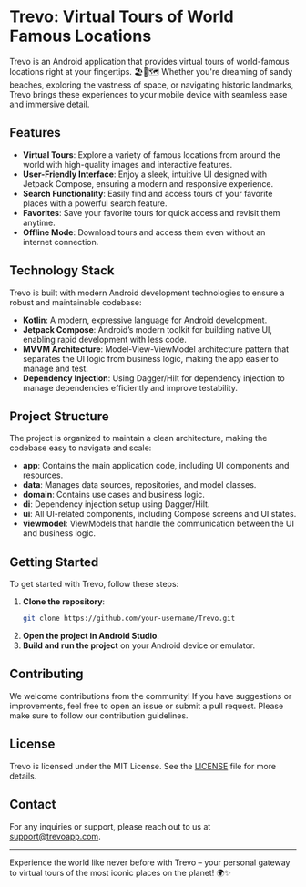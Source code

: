 # Trevo: Virtual Tours of World Famous Locations

Trevo is an Android application that provides virtual tours of world-famous locations right at your fingertips. 🏖️🚀🗺️ Whether you're dreaming of sandy beaches, exploring the vastness of space, or navigating historic landmarks, Trevo brings these experiences to your mobile device with seamless ease and immersive detail.

## Features

- **Virtual Tours**: Explore a variety of famous locations from around the world with high-quality images and interactive features.
- **User-Friendly Interface**: Enjoy a sleek, intuitive UI designed with Jetpack Compose, ensuring a modern and responsive experience.
- **Search Functionality**: Easily find and access tours of your favorite places with a powerful search feature.
- **Favorites**: Save your favorite tours for quick access and revisit them anytime.
- **Offline Mode**: Download tours and access them even without an internet connection.

## Technology Stack

Trevo is built with modern Android development technologies to ensure a robust and maintainable codebase:

- **Kotlin**: A modern, expressive language for Android development.
- **Jetpack Compose**: Android’s modern toolkit for building native UI, enabling rapid development with less code.
- **MVVM Architecture**: Model-View-ViewModel architecture pattern that separates the UI logic from business logic, making the app easier to manage and test.
- **Dependency Injection**: Using Dagger/Hilt for dependency injection to manage dependencies efficiently and improve testability.

## Project Structure

The project is organized to maintain a clean architecture, making the codebase easy to navigate and scale:

- **app**: Contains the main application code, including UI components and resources.
- **data**: Manages data sources, repositories, and model classes.
- **domain**: Contains use cases and business logic.
- **di**: Dependency injection setup using Dagger/Hilt.
- **ui**: All UI-related components, including Compose screens and UI states.
- **viewmodel**: ViewModels that handle the communication between the UI and business logic.

## Getting Started

To get started with Trevo, follow these steps:

1. **Clone the repository**:
   ```bash
   git clone https://github.com/your-username/Trevo.git
   ```
2. **Open the project in Android Studio**.
3. **Build and run the project** on your Android device or emulator.

## Contributing

We welcome contributions from the community! If you have suggestions or improvements, feel free to open an issue or submit a pull request. Please make sure to follow our contribution guidelines.

## License

Trevo is licensed under the MIT License. See the [LICENSE](./LICENSE) file for more details.

## Contact

For any inquiries or support, please reach out to us at support@trevoapp.com.

---

Experience the world like never before with Trevo – your personal gateway to virtual tours of the most iconic places on the planet! 🌍✨
